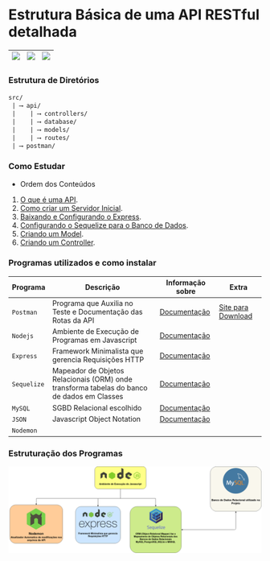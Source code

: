 # Estrutura Básica de uma API RESTful detalhada

![](https://img.shields.io/badge/Express-4.17.1-brightgreen)|![](https://img.shields.io/badge/mysql2-2.2.5-blueviolet)|![](https://img.shields.io/badge/sequelize-6.3.5-blue)
|---|---|---|

### Estrutura de Diretórios

```text
src/
 | ⟶ api/
 |    | ⟶ controllers/
 |    | ⟶ database/
 |    | ⟶ models/
 |    | ⟶ routes/
 | ⟶ postman/
```


### Como Estudar

* Ordem dos Conteúdos

1. [O que é uma API](markdown/1-O-que-é-uma-api.md).
2. [Como criar um Servidor Inicial](markdown/2-Servidor-Inicial.md).
3. [Baixando e Configurando o Express](markdown/3-Configurando-Express.md).
4. [Configurando o Sequelize para o Banco de Dados](markdown/4-Configurando-Banco-de-Dados.md).
5. [Criando um Model](markdown/5-Criando-um-Model.md).
6. [Criando um Controller](markdown/6-Criando-um-Controller.md).

### Programas utilizados e como instalar

Programa|Descrição|Informação sobre|Extra|
|---|---|---|---|
`Postman`|Programa que Auxilia no Teste e Documentação das Rotas da API|[Documentação](src/postman/README.md)|[Site para Download](https://www.postman.com/downloads/)
`Nodejs`|Ambiente de Execução de Programas em Javascript|[Documentação](markdown/nodejs.md)|
`Express`|Framework Minimalista que gerencia Requisições HTTP|[Documentação](markdown/express.md)|
`Sequelize`|Mapeador de Objetos Relacionais (ORM) onde transforma tabelas do banco de dados em Classes|[Documentação](markdown/sequelize.md)|
`MySQL`|SGBD Relacional escolhido|[Documentação](markdown/mysql.md)|
`JSON`|Javascript Object Notation|[Documentação](markdown/json.md)|
`Nodemon`||

### Estruturação dos Programas

<img src="images/programs/programas-api-restful.png">

